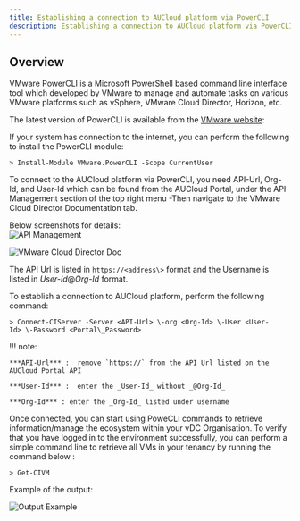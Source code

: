 ```yaml
---
title: Establishing a connection to AUCloud platform via PowerCLI
description: Establishing a connection to AUCloud platform via PowerCLI
---
```


## Overview

VMware PowerCLI is a Microsoft PowerShell based command line interface tool which developed by VMware to manage and automate tasks on various VMware platforms such as vSphere, VMware Cloud Director, Horizon, etc.

The latest version of PowerCLI is available from the [VMware website](https://developer.vmware.com/powercli):

If your system has connection to the internet, you can perform the following to install the PowerCLI module:

``` > Install-Module VMware.PowerCLI -Scope CurrentUser ```

To connect to the AUCloud platform via PowerCLI, you need API-Url, Org-Id, and User-Id which can be found from the AUCloud Portal, under the API Management section of the top right menu -Then navigate to the VMware Cloud Director Documentation tab.

Below screenshots for details:  
![API Management](./assets/api_mgmt3.png)

![VMware Cloud Director Doc](./assets/vcloud_doc.png)

The API Url is listed in `https://<address\>` format and the Username is listed in _User-Id_@_Org-Id_ format.

To establish a connection to AUCloud platform, perform the following command:

``` > Connect-CIServer -Server <API-Url> \-org <Org-Id> \-User <User-Id> \-Password <Portal\_Password> ```

!!! note:

    ***API-Url*** :  remove `https://` from the API Url listed on the AUCloud Portal API

    ***User-Id*** :  enter the _User-Id_ without _@Org-Id_
    
    ***Org-Id*** : enter the _Org-Id_ listed under username

Once connected, you can start using PoweCLI commands to retrieve information/manage the ecosystem within your vDC Organisation. To verify that you have logged in to the environment successfully, you can perform a simple command line to retrieve all VMs in your tenancy by running the command below :

``` > Get-CIVM ```

Example of the output:

![Output Example](./assets/output_example.png)
